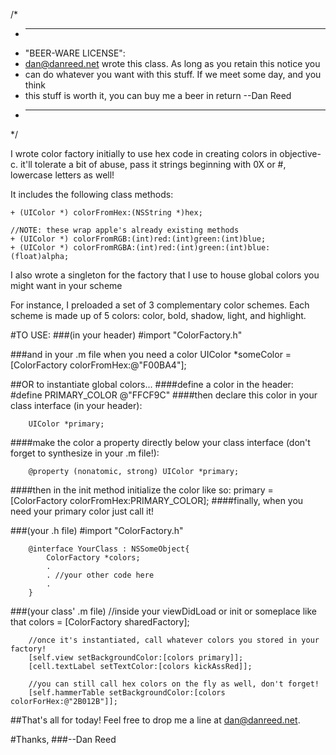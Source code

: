 /*
 * ----------------------------------------------------------------------------
 * "BEER-WARE LICENSE":
 * <dan@danreed.net> wrote this class. As long as you retain this notice you
 * can do whatever you want with this stuff. If we meet some day, and you think
 * this stuff is worth it, you can buy me a beer in return --Dan Reed
 * ----------------------------------------------------------------------------
 */

I wrote color factory initially to use hex code in creating colors in objective-c. 
it'll tolerate a bit of abuse, pass it strings beginning with 0X or #, lowercase letters as well!

It includes the following class methods:

    + (UIColor *) colorFromHex:(NSString *)hex;

    //NOTE: these wrap apple's already existing methods
    + (UIColor *) colorFromRGB:(int)red:(int)green:(int)blue;
    + (UIColor *) colorFromRGBA:(int)red:(int)green:(int)blue:(float)alpha;

I also wrote a singleton for the factory that I use to house global colors you might want in your scheme

For instance, I preloaded a set of 3 complementary color schemes.
Each scheme is made up of 5 colors: color, bold, shadow, light, and highlight.

#TO USE:
###(in your header)
	  #import "ColorFactory.h"

###and in your .m file when you need a color
		UIColor *someColor = [ColorFactory colorFromHex:@"F00BA4"];

##OR to instantiate global colors...
####define a color in the header:
		#define PRIMARY_COLOR @"FFCF9C"
####then declare this color in your class interface (in your header):

		UIColor *primary;
	
####make the color a property directly below your class interface (don't forget to synthesize in your .m file!):
	
		@property (nonatomic, strong) UIColor *primary;
	
####then in the init method initialize the color like so:
    primary = [ColorFactory colorFromHex:PRIMARY_COLOR];
####finally, when you need your primary color just call it!
		
###(your .h file)
		#import "ColorFactory.h"
		
		@interface YourClass : NSSomeObject{
			ColorFactory *colors;
			.
			. //your other code here
			.
		}
		
###(your class' .m file)
		//inside your viewDidLoad or init or someplace like that
		colors = [ColorFactory sharedFactory];
		
		//once it's instantiated, call whatever colors you stored in your factory!
		[self.view setBackgroundColor:[colors primary]];
		[cell.textLabel setTextColor:[colors kickAssRed]];
		
		//you can still call hex colors on the fly as well, don't forget!
		[self.hammerTable setBackgroundColor:[colors colorForHex:@"2B012B"]];
		
		
##That's all for today! Feel free to drop me a line at dan@danreed.net.

#Thanks,
###--Dan Reed